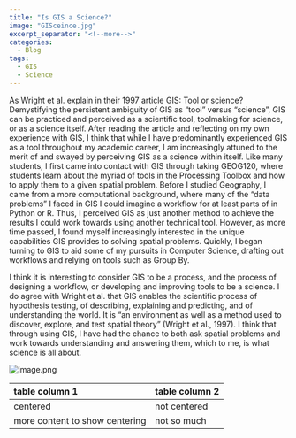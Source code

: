 ```yaml
---
title: "Is GIS a Science?"
image: "GISceince.jpg"
excerpt_separator: "<!--more-->"
categories:
  - Blog
tags:
  - GIS
  - Science
---
```


As Wright et al. explain in their 1997 article GIS: Tool or science? Demystifying the persistent ambiguity of GIS as “tool” versus “science”, GIS can be practiced and perceived as a scientific tool, toolmaking for science, or as a science itself. After reading the article and reflecting on my own experience with GIS, I think that while I have predominantly experienced GIS as a tool throughout my academic career, I am increasingly attuned to the merit of and swayed by perceiving GIS as a science within itself. Like many students, I first came into contact with GIS through taking GEOG120, where students learn about the myriad of tools in the Processing Toolbox and how to apply them to a given spatial problem. Before I studied Geography, I came from a more computational background, where many of the “data problems” I faced in GIS I could imagine a workflow for at least parts of in Python or R. Thus, I perceived GIS as just another method to achieve the results I could work towards using another technical tool. However, as more time passed, I found myself increasingly interested in the unique capabilities GIS provides to solving spatial problems. Quickly, I began turning to GIS to aid some of my pursuits in Computer Science, drafting out workflows and relying on tools such as Group By. 

I think it is interesting to consider GIS to be a process, and the process of designing a workflow, or developing and improving tools to be a science. I do agree with Wright et al. that GIS enables the scientific process of hypothesis testing, of describing, explaining and predicting, and of understanding the world. It is “an environment as well as a method used to discover, explore, and test spatial theory” (Wright et al., 1997). I think that through using GIS, I have had the chance to both ask spatial problems and work towards understanding and answering them, which to me, is what science is all about.  

![image.png](attachment:955b3242-2d75-47be-8915-18cb27722075.png)



| table column 1 | table column 2 |
| :------------- | ------- |
|centered | not centered |
| more content to show centering | not so much | 

